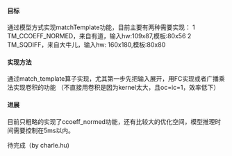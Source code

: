 #### 目标

通过模型方式实现matchTemplate功能，目前主要有两种需要实现：
1 TM_CCOEFF_NORMED，来自有道，输入hw:109x87,模板:80x56
2 TM_SQDIFF，来自大牛儿，输入hw: 160x180,模板:80x80

#### 实现方法

通过match_template算子实现，尤其第一步先把输入展开，用FC实现或者广播乘法实现卷积的功能
（不直接用卷积是因为kernel太大，且oc=ic=1，效率低下）

#### 进展

目前只粗略的实现了ccoeff_normed功能，还有比较大的优化空间，模型推理时间需要控制在5ms以内。

待完成（by charle.hu)